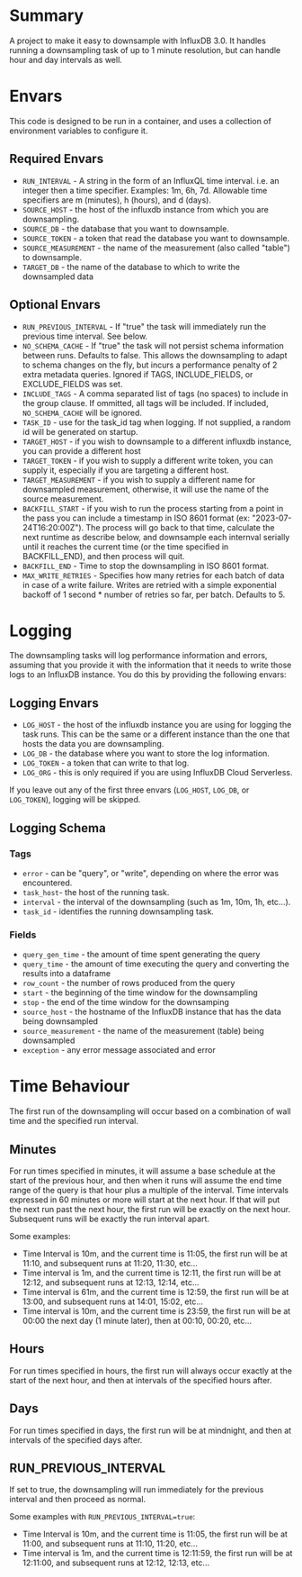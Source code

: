 # Summary

A project to make it easy to downsample with InfluxDB 3.0. It handles running a downsampling task of up to 1 minute resolution, but can handle hour and day intervals as well.

# Envars

This code is designed to be run in a container, and uses a collection of environment variables to configure it.

## Required Envars

* `RUN_INTERVAL` - A string in the form of an InfluxQL time interval. i.e. an integer then a time specifier. Examples: 1m, 6h, 7d. Allowable time specifiers are m (minutes), h (hours), and d (days).
* `SOURCE_HOST` - the host of the influxdb instance from which you are downsampling.
* `SOURCE_DB` - the database that you want to downsample.
* `SOURCE_TOKEN` - a token that read the database you want to downsample.
* `SOURCE_MEASUREMENT` - the name of the measurement (also called "table") to downsample.
* `TARGET_DB` - the name of the database to which to write the downsampled data

## Optional Envars
* `RUN_PREVIOUS_INTERVAL` - If "true" the task will immediately run the previous time interval. See below.
* `NO_SCHEMA_CACHE` - If "true" the task will not persist schema information between runs. Defaults to false. This allows the downsampling to adapt to schema changes on the fly, but incurs a performance penalty of 2 extra metadata queries. Ignored if TAGS, INCLUDE_FIELDS, or EXCLUDE_FIELDS was set.
* `INCLUDE_TAGS` - A comma separated list of tags (no spaces) to include in the group clause. If ommitted, all tags will be included. If included, `NO_SCHEMA_CACHE` will be ignored. 
* `TASK_ID` - use for the task_id tag when logging. If not supplied, a random id will be generated on startup.
* `TARGET_HOST` - if you wish to downsample to a different influxdb instance, you can provide a different host
* `TARGET_TOKEN` - if you wish to supply a different write token, you can supply it, especially if you are targeting a different host.
* `TARGET_MEASUREMENT` - if you wish to supply a different name for downsampled measurement, otherwise, it will use the name of the source measurement.
* `BACKFILL_START` - if you wish to run the process starting from a point in the pass you can include a timestamp in ISO 8601 format (ex: "2023-07-24T16:20:00Z"). The process will go back to that time, calculate the next runtime as describe below, and downsample each internval serially until it reaches the current time (or the time specified in BACKFILL_END), and then process will quit. 
* `BACKFILL_END` - Time to stop the downsampling in ISO 8601 format.
* `MAX_WRITE_RETRIES` - Specifies how many retries for each batch of data in case of a write failure. Writes are retried with a simple exponential backoff of 1 second * number of retries so far, per batch. Defaults to 5.


# Logging

The downsampling tasks will log performance information and errors, assuming that you provide it with the information that it needs to write those logs to an InfluxDB instance. You do this by providing the following envars:

## Logging Envars

* `LOG_HOST` - the host of the influxdb instance you are using for logging the task runs. This can be the same or a different instance than the one that hosts the data you are downsampling.
* `LOG_DB` - the database where you want to store the log information.
* `LOG_TOKEN` - a token that can write to that log.
* `LOG_ORG` - this is only required if you are using InfluxDB Cloud Serverless.

If you leave out any of the first three envars (`LOG_HOST`, `LOG_DB`, or `LOG_TOKEN`), logging will be skipped.

## Logging Schema

### Tags

* `error` - can be "query", or "write", depending on where the error was encountered.
* `task_host`- the host of the running task.
* `interval` - the interval of the downsampling (such as 1m, 10m, 1h, etc...).
* `task_id` - identifies the running downsampling task.
  
### Fields

* `query_gen_time` - the amount of time spent generating the query
* `query_time` - the amount of time executing the query and converting the results into a dataframe
* `row_count` - the number of rows produced from the query
* `start` - the beginning of the time window for the downsampling
* `stop` - the end of the time window for the downsamping
* `source_host` - the hostname of the InfluxDB instance that has the data being downsampled
* `source_measurement` - the name of the measurement (table) being downsampled
* `exception` - any error message associated and error

# Time Behaviour

The first run of the downsampling will occur based on a combination of wall time and the specified run interval.

## Minutes

For run times specified in minutes, it will assume a base schedule at the start of the previous hour, and then when it runs will assume the end time range of the query is that hour plus a multiple of the interval. Time intervals expressed in 60 minutes or more will start at the next hour. If that will put the next run past the next hour, the first run will be exactly on the next hour. Subsequent runs will be exactly the run interval apart.

Some examples:

* Time Interval is 10m, and the current time is 11:05, the first run will be at 11:10, and subsequent runs at 11:20, 11:30, etc...
* Time interval is 1m, and the current time is 12:11, the first run will be at 12:12, and subsequent runs at 12:13, 12:14, etc...
* Time interval is 61m, and the current time is 12:59, the first run will be at 13:00, and subsequent runs at 14:01, 15:02, etc...
* Time interval is 10m, and the current time is 23:59, the first run will be at 00:00 the next day (1 minute later), then at 00:10, 00:20, etc...

## Hours

For run times specified in hours, the first run will always occur exactly at the start of the next hour, and then at intervals of the specified hours after.

## Days

For run times specified in days, the first run will be at mindnight, and then at intervals of the specified days after.

## RUN_PREVIOUS_INTERVAL

If set to true, the downsampling will run immediately for the previous interval and then proceed as normal.

Some examples with ```RUN_PREVIOUS_INTERVAL=true```:

* Time Interval is 10m, and the current time is 11:05, the first run will be at 11:00, and subsequent runs at 11:10, 11:20, etc...
* Time interval is 1m, and the current time is 12:11:59, the first run will be at 12:11:00, and subsequent runs at 12:12, 12:13, etc...
